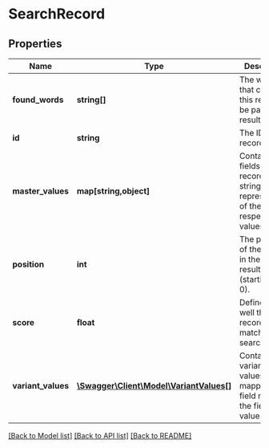 # SearchRecord

## Properties
Name | Type | Description | Notes
------------ | ------------- | ------------- | -------------
**found_words** | **string[]** | The words that caused this record to be part of the result. | 
**id** | **string** | The ID of the record. | 
**master_values** | **map[string,object]** | Contains all fields in the record, with a string representation of the respective values. | 
**position** | **int** | The position of the record in the search results (starting with 0). | 
**score** | **float** | Defines how well the record matches the search term. | 
**variant_values** | [**\Swagger\Client\Model\VariantValues[]**](VariantValues.md) | Contains variants. The values are mapped from field names to the field value. | 

[[Back to Model list]](../../README.md#documentation-for-models) [[Back to API list]](../../README.md#documentation-for-api-endpoints) [[Back to README]](../../README.md)

